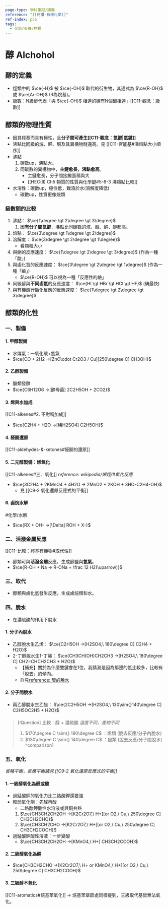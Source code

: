 ```yaml
---
page-type: 學科筆記/講義
reference: "[[柯講-有機化學]]"
ref-index: p56
tags:
  - 化學/有機/物種
---
```

# 醇 Alchohol
## 醇的定義
- 烴類中的 $\ce{-H}$ 被 $\ce{-OH}$ 取代的衍生物，其通式為 $\ce{R-OH}$ 或 $\ce{Ar-OH}$ (R為烷基)。
- 級數：N級醇代表「與 $\ce{-OH}$ 相連的碳有N個碳相連」[[C11-觀念：級數]]
## 醇類的物理性質
- 因具羥基而具有極性，且**分子間可產生[[C11-觀念：氫鍵|氫鍵]]**
- 沸點比同級的烷、醛、酮及其異構物醚還高。見 [[C11-官能基#沸熔點大小順序]]
- 沸點
	1. 碳數up，沸點大。
	2. 同碳數的異構物中，**主鏈愈長，沸點愈高**。
		- 主鏈愈長，分子間接觸面積與大
		- [[HEC(II) Ch5 物質的性質與化學鍵#5-8-3 沸熔點比較]]
- 水溶性：碳數up，極性低，難溶於水(溶解度降低)
	- 碳數up，性質更像烷類
### 級數間的比較
1. 沸點： $\ce{1\degree \gt 2\degree \gt 3\degree}$
	1. 因**有分子間氫鍵**，沸點比同碳數的烷、醛、酮、醚都高。
2. 熔點： $\ce{3\degree \gt 1\degree \gt 2\degree}$
3. 溶解度： $\ce{3\degree \gt 2\degree \gt 1\degree}$
	- 看顆粒大小
4. 與鈉的反應速度： $\ce{1\degree \gt 2\degree \gt 3\degree}$ (作為一種「酸」)
5. 與鹵化氫的反應速度： $\ce{3\degree \gt 2\degree \gt 1\degree}$ (作為一種「鹼」)
	- $\ce{R-OH}$ 可以視為一種「反應性的鹼」
6. 同級醇與**不同鹵氫**的反應速度： $\ce{HI \gt HBr \gt HCl \gt HF}$ (碘最快)
7. 與有機酸行酯化反應的反應速度： $\ce{1\degree \gt 2\degree \gt 3\degree}$
## 醇類的化性
### 一、製備
#### 1. 甲醇製備
- 水煤氣：一氧化碳+氫氣
- $\ce{CO + 2H2 ->[ZnO\cdot Cr2O3 / Cu][250\degree C] CH3OH}$
#### 2. 乙醇製備
- 醣類發酵
- $\ce{C6H12O6 ->[酵母菌] 2C2H5OH + 2CO2}$

#### 3. 烯與水加成
[[C11-alkenes#2. 不對稱加成]]
- $\ce{C2H4 + H2O ->[稀H2SO4] C2H5OH}$

#### 4. 醛酮還原
[[C11-aldehydes-&-ketones#醛酮的還原]]

#### 5. 二元醇製備：烯氧化
[[C11-alkenes#三、氧化]]
*reference: wikipedia/烯烴/#氧化反應*
- $\ce{3C2H4 + 2KMnO4 + 4H2O -> 2MnO2 + 2KOH + 3HO-C2H4-OH}$
	- 見 [[C9-2 氧化還原反應式的平衡]]
#### 6. 鹵烷水解
#化學/水解
- $\ce{RX + OH- ->[\Delta] ROH + X-}$

### 二、活潑金屬反應
[[C11-比較：羥基有機物#取代性]]
- 醇類可與**活潑金屬**反應，生成醇鹽與**氫氣**。
- $\ce{R-OH + Na -> R-ONa + \frac 12 H2(\uparrow)}$
### 三、取代
- 醇類與鹵化氫發生反應，生成鹵烷類和水。
### 四、脫水
- 在濃硫酸的作用下脫水
#### 1. 分子內脫水
- 乙醇脫水生乙烯： $\ce{C2H5OH ->[H2SO4,\ 180\degree C] C2H4 + H2O}$
- 2-丁醇脫水生1-丁烯： $\ce{CH3CH(OH)CH2CH3 ->[H2SO4,\ 180\degree C] CH2=CHCH2CH3 + H2O}$
	- 【補充】關於為什麼雙鍵會在1位，我猜測是因為那邊的氫比較多，比較有「脫去」的傾向。
	- 詳見[reference: 醇的脫水](https://www.google.com/search?client=firefox-b-m&sca_esv=0faa7ca32d0b11c4&sca_upv=1&q=%E4%BA%8C%E7%B4%9A%E4%B8%81%E9%86%87+%E8%84%AB%E6%B0%B4&uds=ADvngMgNG4qWEcyOv6mZ7d9R1NXiPscp-Me5eO1-bOlOulRZZkgVfFr1zFGzDsJfzppPrdnKl34_SgDlSvruBalmD0VKyZNtHuc2C46ab-T9uk_HHASvhAKlnBXWT1Ugqte3o25673I5dvXJc7pTvv4JSDvFGiDFP5K7kbveuRXtmULuSLfKLhHEfvqOGSqE4Q3Dr18MiNjfTbQxqIn8Cl0I5wAW6duc2FAzdkAaw-vt3OgxOGawWJRNXYO0AgPrEkoRpJcn07F9uPfLg5eN9nirE__MGFy9FA&udm=2&prmd=ivsnmbtz&sa=X&ved=2ahUKEwjwtcavr7SGAxUdbvUHHdBQIEsQtKgLegQICxAB&biw=461&bih=272&dpr=2.5#vhid=Via2S1XjAVK13M&vssid=mosaic)
#### 2. 分子間脫水 
- 兩乙醇脫水生乙醚： $\ce{2C2H5OH ->[H2SO4,\ 130\sim{}140\degree C] C2H5OC2H5 + H2O}$
####
> [!Question] 比較：醇 + 濃硫酸
> *溫度不同，產物不同*
> 1. $170\degree C \sim{} 180\degree C$ ：烯類 (脫去反應/分子內脫水)
> 2. $130\degree C \sim{} 140\degree C$ ：醚類 (脫去反應/分子間脫水)
^comparison1

### 五、氧化
*省略平衡，反應平衡請見 [[C9-2 氧化還原反應式的平衡]]*
#### 1. 一級醇氧化為醛或酸
- 過錳酸鉀的氧化力比二鉻酸鉀還要強
- 較弱氧化劑：先醛再酸
	- 二鉻酸鉀酸性水溶液或與銅共熱
	1. $\ce{CH3CH2CH2OH ->[K2Cr2O7,\ H+][or O2,\ Cu,\ 250\degree C] CH3CH2CHO}$
	2. $\ce{CH3CH2CHO ->[K2Cr2O7,\ H+][or O2,\ Cu,\ 250\degree C] CH3CH2COOH}$ 
- 過錳酸鉀酸性溶液：一步變酸
	- $\ce{CH3CH2CH2OH ->[KMnO4,\ H+] CH3CH2COOH}$
#### 2. 二級醇氧化為酮
- $\ce{CH3CH2CHO ->[K2Cr2O7,\ H+ or KMnO4,\ H+][or O2,\ Cu,\ 250\degree C] CH3CH2COOH}$ 
#### 3. 三級醇不氧化
[[C11-aromatics#烷基苯氧化]] -> 烷基苯章節處同樣提到，三級取代基皆無法氧化。